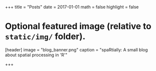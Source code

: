+++
title = "Posts"
date = 2017-01-01
math = false
highlight = false

# Optional featured image (relative to `static/img/` folder).
[header]
image = "blog_banner.png"
caption = "spaRtially: A small blog about spatial processing in 'R'"

+++
